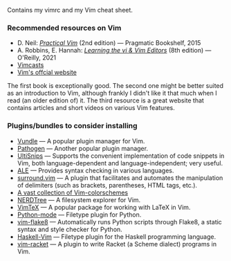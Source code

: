 Contains my vimrc and my Vim cheat sheet.

### Recommended resources on Vim
* D. Neil: [_Practical Vim_](https://pragprog.com/titles/dnvim2/practical-vim-second-edition/) (2nd edition) — Pragmatic Bookshelf, 2015
* A. Robbins, E. Hannah: [_Learning the vi & Vim Editors_](https://www.oreilly.com/library/view/learning-the-vi/9781492078791/) (8th edition) — O'Reilly, 2021
* [Vimcasts](http://vimcasts.org/)
* [Vim's offcial website](https://www.vim.org/about.php)

The first book is exceptionally good. The second one might be better suited as an introduction to Vim, although frankly I didn't like it that much when I read (an older edition of) it. The third resource is a great website that contains articles and short videos on various Vim features.

### Plugins/bundles to consider installing
* [Vundle](https://github.com/VundleVim/Vundle.vim) — A popular plugin manager for Vim.
* [Pathogen](https://github.com/tpope/vim-pathogen) — Another popular plugin manager.
* [UltiSnips](https://github.com/SirVer/ultisnips) — Supports the convenient implementation of code snippets in Vim, both language-dependent and language-independent; very useful.
* [ALE](https://github.com/dense-analysis/ale) — Provides syntax checking in various languages.
* [surround.vim](https://github.com/tpope/vim-surround) — A plugin that facilitates and automates the manipulation of delimiters (such as brackets, parentheses, HTML tags, etc.).
* [A vast collection of Vim-colorschemes](https://github.com/flazz/vim-colorschemes)
* [NERDTree](https://github.com/preservim/nerdtree) — A filesystem explorer for Vim.
* [VimTeX](https://github.com/lervag/vimtex) — A popular package for working with LaTeX in Vim.
* [Python-mode](https://github.com/python-mode/python-mode) — Filetype plugin for Python.
* [vim-flake8](https://github.com/nvie/vim-flake8) — Automatically runs Python scripts through Flake8, a static syntax and style checker for Python.
* [Haskell-Vim](https://github.com/neovimhaskell/haskell-vim) — Filetype plugin for the Haskell programming language.
* [vim-racket](https://github.com/wlangstroth/vim-racket) — A plugin to write Racket (a Scheme dialect) programs in Vim.

